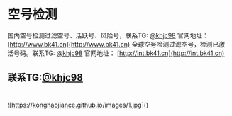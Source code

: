 # 空号检测
国内空号检测过滤空号、活跃号、风险号，联系TG: [@khjc98](https://t.me/khjc98) 官网地址：[http://www.bk41.cn](http://www.bk41.cn) 全球空号检测过滤空号，检测已激活号码。联系TG: [@khjc98](https://t.me/khjc98) 官网地址：
[http://int.bk41.cn](http://int.bk41.cn)
## 联系TG:[@khjc98](https://t.me/khjc98)

# 

![https://konghaojiance.github.io/images/1.jpg]()
